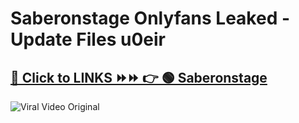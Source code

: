 
 # Saberonstage Onlyfans Leaked - Update Files u0eir

## <h2><a href="https://clipsfans.com/Saberonstage&ref=git">🔗 Click to LINKS ⏩⏩ 👉 🟢 Saberonstage </a></h2>

<a href="https://clipsfans.com/Saberonstage&ref=git" rel="nofollow" data-target="animated-image.originalLink"><img src="https://i.ibb.co.com/xMMVF88/686577567.gif" alt="Viral Video Original" style="max-width: 100%; display: inline-block;" data-target="animated-image.originalImage"></a>

